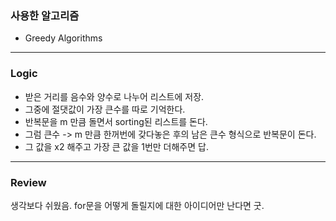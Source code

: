### 사용한 알고리즘
* Greedy Algorithms
_____________________________________________________
### Logic
* 받은 거리를 음수와 양수로 나누어 리스트에 저장.
* 그중에 절댓값이 가장 큰수를 따로 기억한다.
* 반복문을 m 만큼 돌면서 sorting된 리스트를 돈다.
* 그럼 큰수 -> m 만큼 한꺼번에 갖다놓은 후의 남은 큰수 형식으로 반복문이 돈다.
* 그 값을 x2 해주고 가장 큰 값을 1번만 더해주면 답.
_____________________________________________________
### Review
생각보다 쉬웠음. for문을 어떻게 돌릴지에 대한 아이디어만 난다면 굿.
